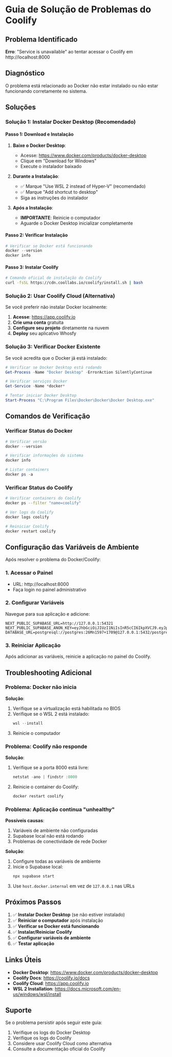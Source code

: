 # Guia de Solução de Problemas do Coolify

## Problema Identificado
**Erro**: "Service is unavailable" ao tentar acessar o Coolify em http://localhost:8000

## Diagnóstico
O problema está relacionado ao Docker não estar instalado ou não estar funcionando corretamente no sistema.

## Soluções

### Solução 1: Instalar Docker Desktop (Recomendado)

#### Passo 1: Download e Instalação
1. **Baixe o Docker Desktop**:
   - Acesse: https://www.docker.com/products/docker-desktop
   - Clique em "Download for Windows"
   - Execute o instalador baixado

2. **Durante a Instalação**:
   - ✅ Marque "Use WSL 2 instead of Hyper-V" (recomendado)
   - ✅ Marque "Add shortcut to desktop"
   - Siga as instruções do instalador

3. **Após a Instalação**:
   - **IMPORTANTE**: Reinicie o computador
   - Aguarde o Docker Desktop inicializar completamente

#### Passo 2: Verificar Instalação
```powershell
# Verificar se Docker está funcionando
docker --version
docker info
```

#### Passo 3: Instalar Coolify
```bash
# Comando oficial de instalação do Coolify
curl -fsSL https://cdn.coollabs.io/coolify/install.sh | bash
```

### Solução 2: Usar Coolify Cloud (Alternativa)

Se você preferir não instalar Docker localmente:

1. **Acesse**: https://app.coolify.io
2. **Crie uma conta** gratuita
3. **Configure seu projeto** diretamente na nuvem
4. **Deploy** seu aplicativo Whosfy

### Solução 3: Verificar Docker Existente

Se você acredita que o Docker já está instalado:

```powershell
# Verificar se Docker Desktop está rodando
Get-Process -Name "Docker Desktop" -ErrorAction SilentlyContinue

# Verificar serviços Docker
Get-Service -Name *docker*

# Tentar iniciar Docker Desktop
Start-Process "C:\Program Files\Docker\Docker\Docker Desktop.exe"
```

## Comandos de Verificação

### Verificar Status do Docker
```powershell
# Verificar versão
docker --version

# Verificar informações do sistema
docker info

# Listar containers
docker ps -a
```

### Verificar Status do Coolify
```bash
# Verificar containers do Coolify
docker ps --filter "name=coolify"

# Ver logs do Coolify
docker logs coolify

# Reiniciar Coolify
docker restart coolify
```

## Configuração das Variáveis de Ambiente

Após resolver o problema do Docker/Coolify:

### 1. Acessar o Painel
- URL: http://localhost:8000
- Faça login no painel administrativo

### 2. Configurar Variáveis
Navegue para sua aplicação e adicione:

```env
NEXT_PUBLIC_SUPABASE_URL=http://127.0.0.1:54321
NEXT_PUBLIC_SUPABASE_ANON_KEY=eyJhbGciOiJIUzI1NiIsInR5cCI6IkpXVCJ9.eyJpc3MiOiJzdXBhYmFzZS1kZW1vIiwicm9sZSI6ImFub24iLCJleHAiOjE5ODM4MTI5OTZ9.CRXP1A7WOeoJeXxjNni43kdQwgnWNReilDMblYTn_I0
DATABASE_URL=postgresql://postgres:26Mn1597+1709@127.0.0.1:5432/postgres
```

### 3. Reiniciar Aplicação
Após adicionar as variáveis, reinicie a aplicação no painel do Coolify.

## Troubleshooting Adicional

### Problema: Docker não inicia
**Solução**:
1. Verifique se a virtualização está habilitada no BIOS
2. Verifique se o WSL 2 está instalado:
   ```powershell
   wsl --install
   ```
3. Reinicie o computador

### Problema: Coolify não responde
**Solução**:
1. Verifique se a porta 8000 está livre:
   ```powershell
   netstat -ano | findstr :8000
   ```
2. Reinicie o container do Coolify:
   ```bash
   docker restart coolify
   ```

### Problema: Aplicação continua "unhealthy"
**Possíveis causas**:
1. Variáveis de ambiente não configuradas
2. Supabase local não está rodando
3. Problemas de conectividade de rede Docker

**Solução**:
1. Configure todas as variáveis de ambiente
2. Inicie o Supabase local:
   ```bash
   npx supabase start
   ```
3. Use `host.docker.internal` em vez de `127.0.0.1` nas URLs

## Próximos Passos

1. ✅ **Instalar Docker Desktop** (se não estiver instalado)
2. ✅ **Reiniciar o computador** após instalação
3. ✅ **Verificar se Docker está funcionando**
4. ✅ **Instalar/Reiniciar Coolify**
5. ✅ **Configurar variáveis de ambiente**
6. ✅ **Testar aplicação**

## Links Úteis

- **Docker Desktop**: https://www.docker.com/products/docker-desktop
- **Coolify Docs**: https://coolify.io/docs
- **Coolify Cloud**: https://app.coolify.io
- **WSL 2 Installation**: https://docs.microsoft.com/en-us/windows/wsl/install

## Suporte

Se o problema persistir após seguir este guia:
1. Verifique os logs do Docker Desktop
2. Verifique os logs do Coolify
3. Considere usar Coolify Cloud como alternativa
4. Consulte a documentação oficial do Coolify